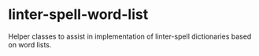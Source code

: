 # linter-spell-word-list

Helper classes to assist in implementation of linter-spell dictionaries based on
word lists.
